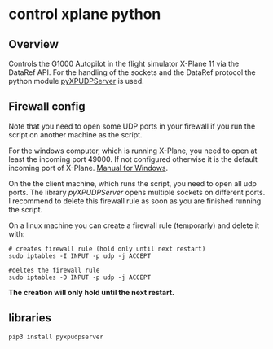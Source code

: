 # control xplane python  

## Overview 
Controls the G1000 Autopilot in the flight simulator X-Plane 11 via the DataRef API. For the handling of the sockets and the DataRef protocol the python module [pyXPUDPServer](https://github.com/leleopard/pyXPUDPServer) is used.

## Firewall config

Note that you need to open some UDP ports in your firewall if you run the script on another machine as the script.

For the windows computer, which is running X-Plane, you need to open at least the incoming port 49000. If not configured otherwise it is the default incoming port of X-Plane. [Manual for Windows](https://www.thewindowsclub.com/block-open-port-windows-8-firewall).

On the the client machine, which runs the script, you need to open all udp ports. The library *pyXPUDPServer* opens multiple sockets on different ports. I recommend to delete this firewall rule as soon as you are finished running the script.

On a linux machine you can create a firewall rule (temporarly) and delete it with:

``` shell
# creates firewall rule (hold only until next restart)
sudo iptables -I INPUT -p udp -j ACCEPT

#deltes the firewall rule
sudo iptables -D INPUT -p udp -j ACCEPT
```

**The creation will only hold until the next restart.**

## libraries

``` shell
pip3 install pyxpudpserver
```
